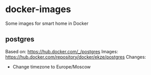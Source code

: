 # docker-images
Some images for smart home in Docker

## postgres
Based on: https://hub.docker.com/_/postgres
Images: https://hub.docker.com/repository/docker/ekze/postgres
Changes:

- Change timezone to Europe/Moscow
